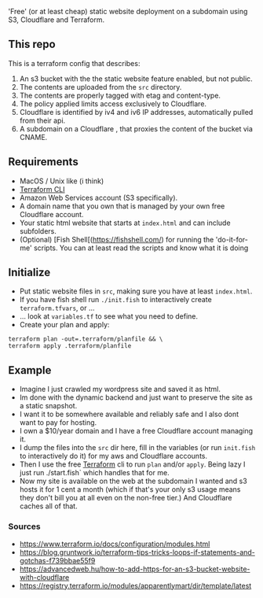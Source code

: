 'Free' (or at least cheap) static website deployment on a subdomain using S3, Cloudflare and Terraform.

## This repo

This is a terraform config that describes:

1) An s3 bucket with the the static website feature enabled, but not public.
2) The contents are uploaded from the `src` directory.
3) The contents are properly tagged with etag and content-type.
4) The policy applied limits access exclusively to Cloudflare.
5) Cloudflare is identified by iv4 and iv6 IP addresses, automatically pulled from their api.
6) A subdomain on a Cloudflare , that proxies the content of the bucket via CNAME.

## Requirements

- MacOS / Unix like (i think)
- [Terraform CLI](https://www.terraform.io/downloads.html) 
- Amazon Web Services account (S3 specifically).
- A domain name that you own that is managed by your own free Cloudflare account.
- Your static html website that starts at `index.html` and can include subfolders.
- (Optional) [Fish Shell[(https://fishshell.com/) for running the 'do-it-for-me' scripts. You can at least read the scripts and know what it is doing

## Initialize
- Put static website files in `src`, making sure you have at least `index.html`.
- If you have fish shell run `./init.fish` to interactively create `terraform.tfvars`, or ...
- ... look at `variables.tf` to see what you need to define.
- Create your plan and apply:
```
terraform plan -out=.terraform/planfile && \
terraform apply .terraform/planfile
```

## Example
- Imagine I just crawled my wordpress site and saved it as html. 
- Im done with the dynamic backend and just want to preserve the site as a static snapshot. 
- I want it to be somewhere available and reliably safe and I also dont want to pay for hosting.
- I own a $10/year domain and I have a free Cloudflare account managing it.
- I dump the files into the `src` dir here, fill in the variables (or run `init.fish` to interactively do it) for my aws and Cloudflare accounts. 
- Then I use the free [Terraform](https://www.terraform.io/downloads.html) cli to run `plan` and/or `apply`. Being lazy I just run ./start.fish` which handles that for me.
- Now my site is available on the web at the subdomain I wanted and s3 hosts it for 1 cent a month (which if that's your only s3 usage means they don't bill you at all even on the non-free tier.) And Cloudflare caches all of that.



### Sources
- https://www.terraform.io/docs/configuration/modules.html
- https://blog.gruntwork.io/terraform-tips-tricks-loops-if-statements-and-gotchas-f739bbae55f9
- https://advancedweb.hu/how-to-add-https-for-an-s3-bucket-website-with-cloudflare
- https://registry.terraform.io/modules/apparentlymart/dir/template/latest

